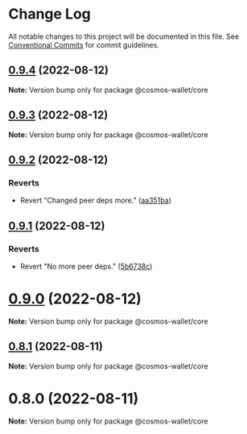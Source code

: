 # Change Log

All notable changes to this project will be documented in this file.
See [Conventional Commits](https://conventionalcommits.org) for commit guidelines.

## [0.9.4](https://github.com/cosmology-tech/cosmos-wallet/compare/@cosmos-wallet/core@0.9.3...@cosmos-wallet/core@0.9.4) (2022-08-12)

**Note:** Version bump only for package @cosmos-wallet/core





## [0.9.3](https://github.com/cosmology-tech/cosmos-wallet/compare/@cosmos-wallet/core@0.9.2...@cosmos-wallet/core@0.9.3) (2022-08-12)

**Note:** Version bump only for package @cosmos-wallet/core





## [0.9.2](https://github.com/cosmology-tech/cosmos-wallet/compare/@cosmos-wallet/core@0.9.1...@cosmos-wallet/core@0.9.2) (2022-08-12)


### Reverts

* Revert "Changed peer deps more." ([aa351ba](https://github.com/cosmology-tech/cosmos-wallet/commit/aa351baf8eb5b8e5deb871ab2ee91667bae2a0d0))





## [0.9.1](https://github.com/cosmology-tech/cosmos-wallet/compare/@cosmos-wallet/core@0.9.0...@cosmos-wallet/core@0.9.1) (2022-08-12)


### Reverts

* Revert "No more peer deps." ([5b6738c](https://github.com/cosmology-tech/cosmos-wallet/commit/5b6738c3c41a774a84c52b7ed2605a162a2e0601))





# [0.9.0](https://github.com/cosmology-tech/cosmos-wallet/compare/@cosmos-wallet/core@0.8.1...@cosmos-wallet/core@0.9.0) (2022-08-12)

**Note:** Version bump only for package @cosmos-wallet/core





## [0.8.1](https://github.com/cosmology-tech/cosmos-wallet/compare/@cosmos-wallet/core@0.8.0...@cosmos-wallet/core@0.8.1) (2022-08-11)

**Note:** Version bump only for package @cosmos-wallet/core





# 0.8.0 (2022-08-11)

**Note:** Version bump only for package @cosmos-wallet/core
